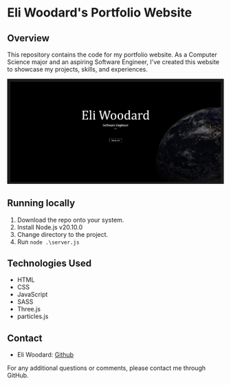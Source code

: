 # Eli Woodard's Portfolio Website

## Overview

This repository contains the code for my portfolio website. As a Computer Science major and an aspiring Software Engineer, I've created this website to showcase my projects, skills, and experiences.

![Portfolio Screenshot](./Images/PortfolioHeader.png)

## Running locally
1. Download the repo onto your system.
2. Install Node.js v20.10.0
3. Change directory to the project.
4. Run `node .\server.js` 

## Technologies Used

- HTML
- CSS
- JavaScript
- SASS
- Three.js
- particles.js

## Contact

- Eli Woodard: [Github](https://github.com/EliWoodard)

For any additional questions or comments, please contact me through GitHub.
